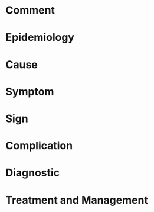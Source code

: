 # Comment

# Epidemiology

# Cause

# Symptom

# Sign

# Complication

# Diagnostic

# Treatment and Management
